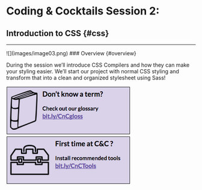 # Coding & Cocktails Session 2:
## Introduction to CSS {#css}
<hr>
![](images/image03.png)
### Overview {#overview}

During the session we’ll introduce CSS Compilers and how they can make your styling easier. We’ll start our project with normal CSS styling and transform that into a clean and organized stylesheet using Sass! 

[![](/images/glossary.png)](http://bit.ly/CnCgloss) [![](/images/tools.png)](https://codingandcocktailskc.gitbooks.io/coding-cocktails-the-tools/)